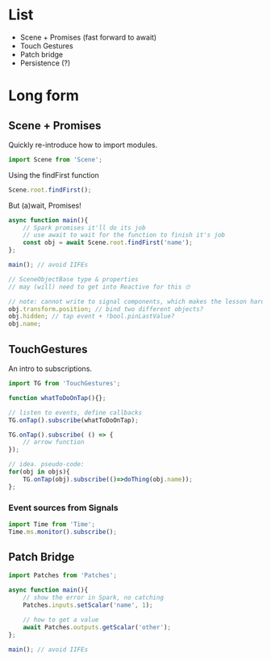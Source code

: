 # List
- Scene + Promises (fast forward to await)
- Touch Gestures
- Patch bridge
- Persistence (?)

# Long form
## Scene + Promises

Quickly re-introduce how to import modules.

```ts
import Scene from 'Scene';
```

Using the findFirst function

```ts
Scene.root.findFirst();
```

But (a)wait, Promises!

```ts
async function main(){
    // Spark promises it'll do its job
    // use await to wait for the function to finish it's job
    const obj = await Scene.root.findFirst('name');
};

main(); // avoid IIFEs
```

```ts
// SceneObjectBase type & properties
// may (will) need to get into Reactive for this 🙄

// note: cannot write to signal components, which makes the lesson harder
obj.transform.position; // bind two different objects?
obj.hidden; // tap event + !bool.pinLastValue?
obj.name;
```

## TouchGestures
An intro to subscriptions.

```ts
import TG from 'TouchGestures';

function whatToDoOnTap(){};

// listen to events, define callbacks
TG.onTap().subscribe(whatToDoOnTap);

TG.onTap().subscribe( () => {
    // arrow function
});
```

```ts
// idea. pseudo-code:
for(obj in objs){
    TG.onTap(obj).subscribe(()=>doThing(obj.name));
};
```
### Event sources from Signals

```ts
import Time from 'Time';
Time.ms.monitor().subscribe();
```

## Patch Bridge

```ts
import Patches from 'Patches';

async function main(){
    // show the error in Spark, no catching
    Patches.inputs.setScalar('name', 1);

    // how to get a value
    await Patches.outputs.getScalar('other');
};

main(); // avoid IIFEs
```